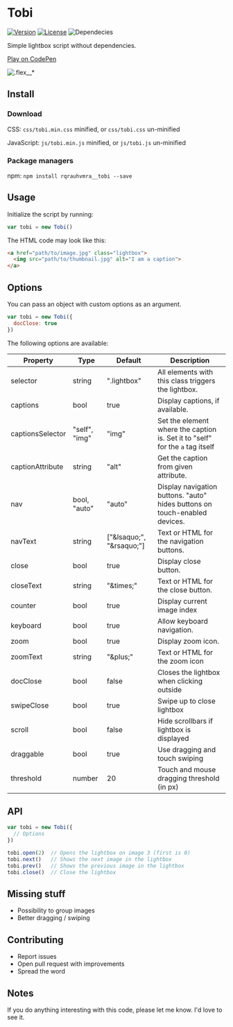 # Tobi
[![Version](https://img.shields.io/badge/version-1.5.0-0437fd.svg)](https://github.com/rqrauhvmra/Tobi/releases)
[![License](https://img.shields.io/badge/license-MIT-0437fd.svg)](https://github.com/rqrauhvmra/tobi/blob/master/LICENSE.md)
![Dependecies](https://img.shields.io/badge/dependencies-none-0437fd.svg)

Simple lightbox script without dependencies.

[Play on CodePen](https://codepen.io/collection/nbqJVV)

![.flex__*](https://rqrauhvmra.com/tobi/snapshot.png)

## Install

### Download

CSS: `css/tobi.min.css` minified, or `css/tobi.css` un-minified

JavaScript: `js/tobi.min.js` minified, or `js/tobi.js` un-minified

### Package managers

npm: `npm install rqrauhvmra__tobi --save`

## Usage

Initialize the script by running:

```js
var tobi = new Tobi()
```

The HTML code may look like this:

```html
<a href="path/to/image.jpg" class="lightbox">
  <img src="path/to/thumbnail.jpg" alt="I am a caption">
</a>
```

## Options

You can pass an object with custom options as an argument.

```js
var tobi = new Tobi({
  docClose: true
})
```

The following options are available:

| Property | Type | Default | Description |
| --- | --- | --- | --- |
| selector | string | ".lightbox" | All elements with this class triggers the lightbox. |
| captions | bool | true | Display captions, if available. |
| captionsSelector | "self", "img" | "img" | Set the element where the caption is. Set it to "self" for the `a` tag itself |
| captionAttribute | string | "alt" | Get the caption from given attribute. |
| nav | bool, "auto" | "auto" | Display navigation buttons. "auto" hides buttons on touch-enabled devices. |
| navText | string | ["&amp;lsaquo;", "&amp;rsaquo;"] | Text or HTML for the navigation buttons. |
| close | bool | true | Display close button. |
| closeText | string | "&amp;times;" | Text or HTML for the close button. |
| counter | bool | true | Display current image index |
| keyboard | bool | true | Allow keyboard navigation. |
| zoom | bool | true | Display zoom icon. |
| zoomText | string | "&amp;plus;" | Text or HTML for the zoom icon |
| docClose | bool | false | Closes the lightbox when clicking outside |
| swipeClose | bool | true | Swipe up to close lightbox |
| scroll | bool | false | Hide scrollbars if lightbox is displayed |
| draggable | bool | true | Use dragging and touch swiping |
| threshold | number | 20 | Touch and mouse dragging threshold (in px) |

## API

```javascript
var tobi = new Tobi({
  // Options
})

tobi.open(2)  // Opens the lightbox on image 3 (first is 0)
tobi.next()   // Shows the next image in the lightbox
tobi.prev()   // Shows the previous image in the lightbox
tobi.close()  // Close the lightbox
```

## Missing stuff

- Possibility to group images
- Better dragging / swiping

## Contributing

- Report issues
- Open pull request with improvements
- Spread the word

## Notes

If you do anything interesting with this code, please let me know. I'd love to see it.